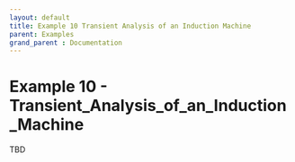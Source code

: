 ```yaml
---
layout: default
title: Example 10 Transient Analysis of an Induction Machine
parent: Examples
grand_parent : Documentation
---
```


# Example 10 \- Transient\_Analysis\_of\_an\_Induction\_Machine

TBD

